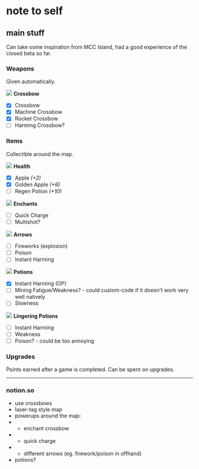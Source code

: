 # note to self

## main stuff
Can take some inspiration from MCC Island, had a good experience of the closed beta so far.

### Weapons
Given automatically.

![](https://res.plexion.dev/minecraft/item/crossbow_standby.png) **Crossbow**
- [x] Crossbow
- [x] Machine Crossbow
- [x] Rocket Crossbow
- [ ] Harming Crossbow?

### Items
Collectible around the map.

![](https://res.plexion.dev/minecraft/item/golden_apple.png) **Health**
- [x] Apple *(+2)*
- [x] Golden Apple *(+6)*
- [ ] Regen Potion *(+10)*

![](https://res.plexion.dev/minecraft/item/enchanted_book.png) **Enchants**
- [ ] Quick Charge
- [ ] Multishot?

![](https://res.plexion.dev/minecraft/item/arrow.png) **Arrows**
- [ ] Fireworks (explosion)
- [ ] Poison
- [ ] Instant Harming

![](https://res.plexion.dev/minecraft/item/potion.png) **Potions**
- [x] Instant Harming (OP)
- [ ] Mining Fatigue/Weakness? - could custom-code if it doesn't work very well natively
- [ ] Slowness

![](https://res.plexion.dev/minecraft/item/lingering_potion.png) **Lingering Potions**
- [ ] Instant Harming
- [ ] Weakness
- [ ] Poison? - could be too annoying

### Upgrades
Points earned after a game is completed. Can be spent on upgrades.

---

### notion.so
- use crossbows
- laser-tag style map
- powerups around the map:
- - enchant crossbow
- - quick charge
- - different arrows (eg. firework/poison in offhand)
- potions?